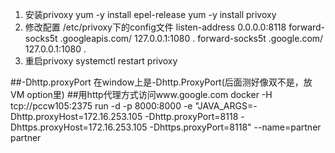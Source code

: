 1. 安装privoxy
yum -y  install epel-release
yum -y install privoxy
2. 修改配置 /etc/privoxy下的config文件
listen-address  0.0.0.0:8118
forward-socks5t   .googleapis.com/               127.0.0.1:1080 .
forward-socks5t   .google.com/                   127.0.0.1:1080 .
3. 重启privoxy
systemctl restart privoxy

##-Dhttp.proxyPort 在window上是-Dhttp.ProxyPort(后面测好像双不是，放VM option里)
##用http代理方式访问www.google.com
docker -H tcp://pccw105:2375 run -d -p 8000:8000 -e "JAVA_ARGS=-Dhttp.proxyHost=172.16.253.105 -Dhttp.proxyPort=8118 -Dhttps.proxyHost=172.16.253.105 -Dhttps.proxyPort=8118" --name=partner partner